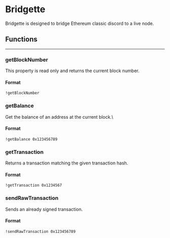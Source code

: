 # Bridgette

Bridgette is designed to bridge Ethereum classic discord to a live node.


## Functions
---

### getBlockNumber
This property is read only and returns the current block number.
#### Format 
`!getBlockNumber`

### getBalance
Get the balance of an address at the current block.\
#### Format 
`!getBalance 0x123456789`

### getTransaction
Returns a transaction matching the given transaction hash.
#### Format 
`!getTransaction 0x1234567`


### sendRawTransaction
Sends an already signed transaction. 
#### Format 
`!sendRawTransaction 0x123456789`
  
